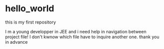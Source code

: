 # hello_world
this is my first repository

I m a young developper in JEE and i need help in navigation between project file! I don't kwnow which file have to inquire another one. thank you in advance 

